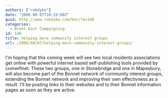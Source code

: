 ```yaml
---
authors: ["robdyke"]
date: "2006-08-07T10:19:08Z"
guid: http://www.robdyke.com/bec/?p=140
categories:
  - Brent East Campaigning
id: 140
title: helping more community interest groups
url: /2006/08/07/helping-more-community-interest-groups/
---
```

I'm hoping that this coming week will see two local residents associations get online with powerful internet based self-publishing tools provided by comwifinet. These two groups, one in Stonebridge and one in Mapesbury, will also become part of the Bonnet network of community interest groups, extending the Bonnet network and improving their own effectivness as a result. I'll be posting links to their websites and to their Bonnet information pages as soon as they are active.